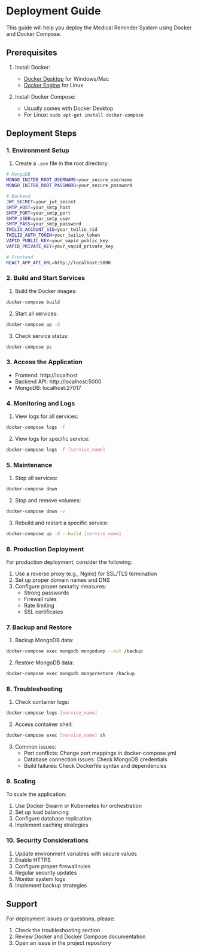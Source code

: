# Deployment Guide

This guide will help you deploy the Medical Reminder System using Docker and Docker Compose.

## Prerequisites

1. Install Docker:
   - [Docker Desktop](https://www.docker.com/products/docker-desktop) for Windows/Mac
   - [Docker Engine](https://docs.docker.com/engine/install/) for Linux

2. Install Docker Compose:
   - Usually comes with Docker Desktop
   - For Linux: `sudo apt-get install docker-compose`

## Deployment Steps

### 1. Environment Setup

1. Create a `.env` file in the root directory:
```bash
# MongoDB
MONGO_INITDB_ROOT_USERNAME=your_secure_username
MONGO_INITDB_ROOT_PASSWORD=your_secure_password

# Backend
JWT_SECRET=your_jwt_secret
SMTP_HOST=your_smtp_host
SMTP_PORT=your_smtp_port
SMTP_USER=your_smtp_user
SMTP_PASS=your_smtp_password
TWILIO_ACCOUNT_SID=your_twilio_sid
TWILIO_AUTH_TOKEN=your_twilio_token
VAPID_PUBLIC_KEY=your_vapid_public_key
VAPID_PRIVATE_KEY=your_vapid_private_key

# Frontend
REACT_APP_API_URL=http://localhost:5000
```

### 2. Build and Start Services

1. Build the Docker images:
```bash
docker-compose build
```

2. Start all services:
```bash
docker-compose up -d
```

3. Check service status:
```bash
docker-compose ps
```

### 3. Access the Application

- Frontend: http://localhost
- Backend API: http://localhost:5000
- MongoDB: localhost:27017

### 4. Monitoring and Logs

1. View logs for all services:
```bash
docker-compose logs -f
```

2. View logs for specific service:
```bash
docker-compose logs -f [service_name]
```

### 5. Maintenance

1. Stop all services:
```bash
docker-compose down
```

2. Stop and remove volumes:
```bash
docker-compose down -v
```

3. Rebuild and restart a specific service:
```bash
docker-compose up -d --build [service_name]
```

### 6. Production Deployment

For production deployment, consider the following:

1. Use a reverse proxy (e.g., Nginx) for SSL/TLS termination
2. Set up proper domain names and DNS
3. Configure proper security measures:
   - Strong passwords
   - Firewall rules
   - Rate limiting
   - SSL certificates

### 7. Backup and Restore

1. Backup MongoDB data:
```bash
docker-compose exec mongodb mongodump --out /backup
```

2. Restore MongoDB data:
```bash
docker-compose exec mongodb mongorestore /backup
```

### 8. Troubleshooting

1. Check container logs:
```bash
docker-compose logs [service_name]
```

2. Access container shell:
```bash
docker-compose exec [service_name] sh
```

3. Common issues:
   - Port conflicts: Change port mappings in docker-compose.yml
   - Database connection issues: Check MongoDB credentials
   - Build failures: Check Dockerfile syntax and dependencies

### 9. Scaling

To scale the application:

1. Use Docker Swarm or Kubernetes for orchestration
2. Set up load balancing
3. Configure database replication
4. Implement caching strategies

### 10. Security Considerations

1. Update environment variables with secure values
2. Enable HTTPS
3. Configure proper firewall rules
4. Regular security updates
5. Monitor system logs
6. Implement backup strategies

## Support

For deployment issues or questions, please:
1. Check the troubleshooting section
2. Review Docker and Docker Compose documentation
3. Open an issue in the project repository 
